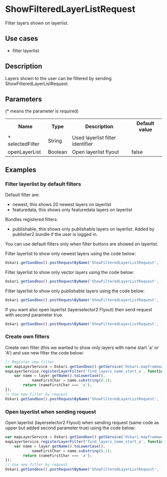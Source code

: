 # ShowFilteredLayerListRequest

Filter layers shown on layerlist.

## Use cases

- filter layerlist

## Description

Layers shown to the user can be filtered by sending ShowFilteredLayerListRequest.

## Parameters

(* means the parameter is required)

<table class="table">
<tr>
  <th> Name</th><th> Type</th><th> Description</th><th> Default value</th>
</tr>
<tr>
  <td>* selectedFilter</td><td>String</td><td>Used layerlist filter identifier</td><td> </td>
</tr>
<tr>
  <td>openLayerList</td><td>Boolean</td><td>Open layerlist flyout</td><td>false</td>
</tr>
</table>

## Examples

### Filter layerlist by default filters

Default filter are:
* newest, this shows 20 newest layers on layerlist
* featuredata, this shows only featuredata layers on layerlist

Bundles registered filters:
* publishable, this shows only publishable layers on layerlist. Added by publisher2 bundle if the user is logged in.

You can use default filters only when filter buttons are showed on layerlist.

Filter layerlist to show only newest layers using the code below:
```javascript
Oskari.getSandbox().postRequestByName('ShowFilteredLayerListRequest', ['newest']);
```

Filter layerlist to show only vector layers using the code below:
```javascript
Oskari.getSandbox().postRequestByName('ShowFilteredLayerListRequest', ['featuredata']);
```

Filter layerlist to show only publishable layers using the code below:
```javascript
Oskari.getSandbox().postRequestByName('ShowFilteredLayerListRequest', ['publishable']);
```

If you want also open layerlist (layerselector2 Flyout) then send request with second parameter true.
```javascript
Oskari.getSandbox().postRequestByName('ShowFilteredLayerListRequest', ['newest',true]);
```

### Create own filters

Create own filter (this we wanted to show only layers with name start 'a' or 'A') and use new filter the code below:
```javascript
// Register new filter
var mapLayerService = Oskari.getSandbox().getService('Oskari.mapframework.service.MapLayerService');
mapLayerService.registerLayerFilter('find_layers_name_start_a', function(layer){
    var name = layer.getName().toLowerCase(),
            nameFirstChar = name.substring(0,1);
        return (nameFirstChar === 'a');
});
// Use new filter by request
Oskari.getSandbox().postRequestByName('ShowFilteredLayerListRequest', ['find_layers_name_start_a']);
```

### Open layerlist when sending request

Open layerlist (layerselector2 Flyout) when sending request (same code as upper but added second parameter true) using the code below:
```javascript
var mapLayerService = Oskari.getSandbox().getService('Oskari.mapframework.service.MapLayerService');
mapLayerService.registerLayerFilter('find_layers_name_start_a', function(layer){
    var name = layer.getName().toLowerCase(),
            nameFirstChar = name.substring(0,1);
        return (nameFirstChar === 'a');
});
// Use new filter by request
Oskari.getSandbox().postRequestByName('ShowFilteredLayerListRequest', ['find_layers_name_start_a', true]);
```
